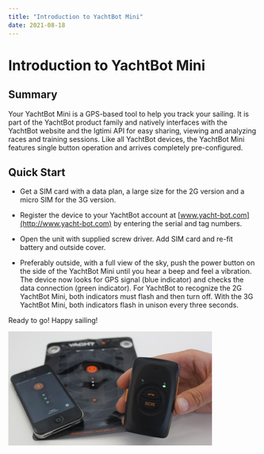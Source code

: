 ```yaml
---
title: "Introduction to YachtBot Mini"
date: 2021-08-18
---
```

# Introduction to YachtBot Mini

Summary
-------

Your YachtBot Mini is a GPS-based tool to help you track your sailing. It is part of the YachtBot product family and natively interfaces with the YachtBot website and the Igtimi API for easy sharing, viewing and analyzing races and training sessions. Like all YachtBot devices, the YachtBot Mini features single button operation and arrives completely pre-configured. 

  

Quick Start
-----------

*   Get a SIM card with a data plan, a large size for the 2G version and a micro SIM for the 3G version.  
    
*   Register the device to your YachtBot account at [www.yacht-bot.com](http://www.yacht-bot.com) by entering the serial and tag numbers.  
    
*   Open the unit with supplied screw driver. Add SIM card and re-fit battery and outside cover.  
    
*   Preferably outside, with a full view of the sky, push the power button on the side of the YachtBot Mini until you hear a beep and feel a vibration. The device now looks for GPS signal (blue indicator) and checks the data connection (green indicator). For YachtBot to recognize the 2G YachtBot Mini, both indicators must flash and then turn off. With the 3G YachtBot Mini, both indicators flash in unison every three seconds.  
    

  

Ready to go! Happy sailing!

  

<img src="../../../assets/images/blob1446699048457.jpeg" alt=""  height="230px" />